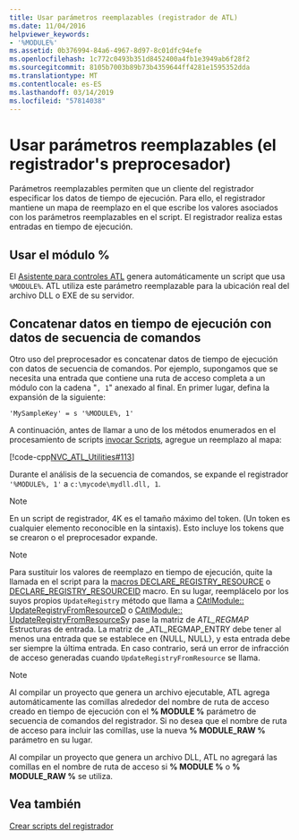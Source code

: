 ```yaml
---
title: Usar parámetros reemplazables (registrador de ATL)
ms.date: 11/04/2016
helpviewer_keywords:
- '%MODULE%'
ms.assetid: 0b376994-84a6-4967-8d97-8c01dfc94efe
ms.openlocfilehash: 1c772c0493b351d8452400a4fb1e3949ab6f28f2
ms.sourcegitcommit: 8105b7003b89b73b4359644ff4281e1595352dda
ms.translationtype: MT
ms.contentlocale: es-ES
ms.lasthandoff: 03/14/2019
ms.locfileid: "57814038"
---
```

# <a name="using-replaceable-parameters-the-registrar39s-preprocessor"></a>Usar parámetros reemplazables (el registrador&#39;s preprocesador)

Parámetros reemplazables permiten que un cliente del registrador especificar los datos de tiempo de ejecución. Para ello, el registrador mantiene un mapa de reemplazo en el que escribe los valores asociados con los parámetros reemplazables en el script. El registrador realiza estas entradas en tiempo de ejecución.

##  <a name="_atl_using_.25.module.25"></a> Usar el módulo %

El [Asistente para controles ATL](../atl/reference/atl-control-wizard.md) genera automáticamente un script que usa `%MODULE%`. ATL utiliza este parámetro reemplazable para la ubicación real del archivo DLL o EXE de su servidor.

## <a name="concatenating-run-time-data-with-script-data"></a>Concatenar datos en tiempo de ejecución con datos de secuencia de comandos

Otro uso del preprocesador es concatenar datos de tiempo de ejecución con datos de secuencia de comandos. Por ejemplo, supongamos que se necesita una entrada que contiene una ruta de acceso completa a un módulo con la cadena "`, 1`" anexado al final. En primer lugar, defina la expansión de la siguiente:

```
'MySampleKey' = s '%MODULE%, 1'
```

A continuación, antes de llamar a uno de los métodos enumerados en el procesamiento de scripts [invocar Scripts](../atl/invoking-scripts.md), agregue un reemplazo al mapa:

[!code-cpp[NVC_ATL_Utilities#113](../atl/codesnippet/cpp/using-replaceable-parameters-the-registrar-s-preprocessor_1.cpp)]

Durante el análisis de la secuencia de comandos, se expande el registrador `'%MODULE%, 1'` a `c:\mycode\mydll.dll, 1`.

> [!NOTE]
>  En un script de registrador, 4K es el tamaño máximo del token. (Un token es cualquier elemento reconocible en la sintaxis). Esto incluye los tokens que se crearon o el preprocesador expande.

> [!NOTE]
>  Para sustituir los valores de reemplazo en tiempo de ejecución, quite la llamada en el script para la [macros DECLARE_REGISTRY_RESOURCE](../atl/reference/registry-macros.md#declare_registry_resource) o [DECLARE_REGISTRY_RESOURCEID](../atl/reference/registry-macros.md#declare_registry_resourceid) macro. En su lugar, reemplácelo por los suyos propios `UpdateRegistry` método que llama a [CAtlModule:: UpdateRegistryFromResourceD](../atl/reference/catlmodule-class.md#updateregistryfromresourced) o [CAtlModule:: UpdateRegistryFromResourceS](../atl/reference/catlmodule-class.md#updateregistryfromresources)y pase la matriz de _ATL_REGMAP_ Estructuras de entrada. La matriz de _ATL_REGMAP_ENTRY debe tener al menos una entrada que se establece en {NULL, NULL}, y esta entrada debe ser siempre la última entrada. En caso contrario, será un error de infracción de acceso generadas cuando `UpdateRegistryFromResource` se llama.

> [!NOTE]
>  Al compilar un proyecto que genera un archivo ejecutable, ATL agrega automáticamente las comillas alrededor del nombre de ruta de acceso creado en tiempo de ejecución con el **% MODULE %** parámetro de secuencia de comandos del registrador. Si no desea que el nombre de ruta de acceso para incluir las comillas, use la nueva **% MODULE_RAW %** parámetro en su lugar.
>
>  Al compilar un proyecto que genera un archivo DLL, ATL no agregará las comillas en el nombre de ruta de acceso si **% MODULE %** o **% MODULE_RAW %** se utiliza.

## <a name="see-also"></a>Vea también

[Crear scripts del registrador](../atl/creating-registrar-scripts.md)
